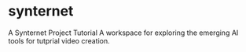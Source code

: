 # synternet
A Synternet Project Tutorial
A workspace for exploring the emerging AI tools for tutprial video creation.

